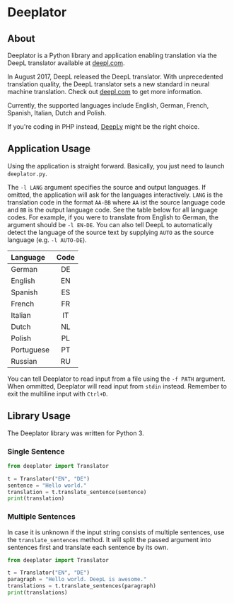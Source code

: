 # Deeplator

## About
Deeplator is a Python library and application enabling translation via the DeepL translator available at [deepl.com](https://www.deepl.com/translator).

In August 2017, DeepL released the DeepL translator.
With unprecedented translation quality, the DeepL translator sets a new standard in neural machine translation.
Check out [deepl.com](https://www.deepl.com/press.html) to get more information.

Currently, the supported languages include English, German, French, Spanish, Italian, Dutch and Polish.

If you're coding in PHP instead, [DeepLy](https://github.com/chriskonnertz/DeepLy) might be the right choice.

## Application Usage
Using the application is straight forward.
Basically, you just need to launch `deeplator.py`.

The `-l LANG` argument specifies the source and output languages.
If omitted, the application will ask for the languages interactively.
`LANG` is the translation code in the format `AA-BB` where `AA` ist the source language code and `BB` is the output language code.
See the table below for all language codes.
For example, if you were to translate from English to German, the argument should be `-l EN-DE`.
You can also tell DeepL to automatically detect the language of the source text by supplying `AUTO` as the source language (e.g. `-l AUTO-DE`).

|Language   |Code|
|:----------|:--:|
|German     |DE  |
|English    |EN  |
|Spanish    |ES  |
|French     |FR  |
|Italian    |IT  |
|Dutch      |NL  |
|Polish     |PL  |
|Portuguese |PT  |
|Russian    |RU  |

You can tell Deeplator to read input from a file using the `-f PATH` argument.
When ommitted, Deeplator will read input from `stdin` instead.
Remember to exit the multiline input with `Ctrl+D`.

## Library Usage
The Deeplator library was written for Python 3.

### Single Sentence
```python
from deeplator import Translator

t = Translator("EN", "DE")
sentence = "Hello world."
translation = t.translate_sentence(sentence)
print(translation)
```

### Multiple Sentences
In case it is unknown if the input string consists of multiple sentences, use the `translate_sentences` method.
It will split the passed argument into sentences first and translate each sentence by its own.
```python
from deeplator import Translator

t = Translator("EN", "DE")
paragraph = "Hello world. DeepL is awesome."
translations = t.translate_sentences(paragraph)
print(translations)
```
